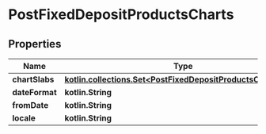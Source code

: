 
# PostFixedDepositProductsCharts

## Properties
| Name | Type | Description | Notes |
| ------------ | ------------- | ------------- | ------------- |
| **chartSlabs** | [**kotlin.collections.Set&lt;PostFixedDepositProductsChartSlabs&gt;**](PostFixedDepositProductsChartSlabs.md) |  |  [optional] |
| **dateFormat** | **kotlin.String** |  |  [optional] |
| **fromDate** | **kotlin.String** |  |  [optional] |
| **locale** | **kotlin.String** |  |  [optional] |



